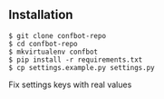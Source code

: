 ## Installation
```
$ git clone confbot-repo
$ cd confbot-repo
$ mkvirtualenv confbot 
$ pip install -r requirements.txt
$ cp settings.example.py settings.py
```
Fix settings keys with real values
 